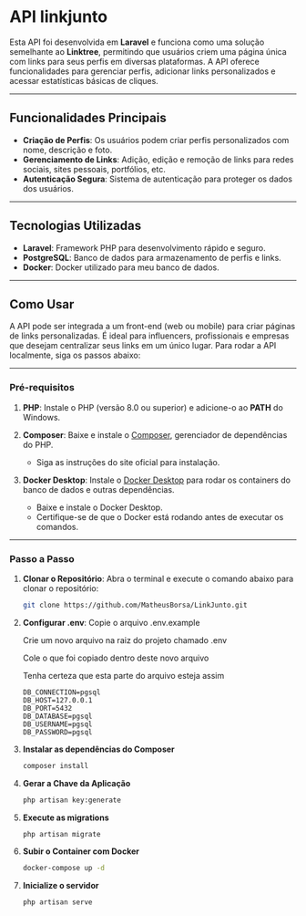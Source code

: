 # API linkjunto

Esta API foi desenvolvida em **Laravel** e funciona como uma solução semelhante ao **Linktree**, permitindo que usuários criem uma página única com links para seus perfis em diversas plataformas. A API oferece funcionalidades para gerenciar perfis, adicionar links personalizados e acessar estatísticas básicas de cliques.

---

## Funcionalidades Principais

- **Criação de Perfis**: Os usuários podem criar perfis personalizados com nome, descrição e foto.
- **Gerenciamento de Links**: Adição, edição e remoção de links para redes sociais, sites pessoais, portfólios, etc.
- **Autenticação Segura**: Sistema de autenticação para proteger os dados dos usuários.

---

## Tecnologias Utilizadas

- **Laravel**: Framework PHP para desenvolvimento rápido e seguro.
- **PostgreSQL**: Banco de dados para armazenamento de perfis e links.
- **Docker**: Docker utilizado para meu banco de dados.

---

## Como Usar

A API pode ser integrada a um front-end (web ou mobile) para criar páginas de links personalizadas. É ideal para influencers, profissionais e empresas que desejam centralizar seus links em um único lugar. Para rodar a API localmente, siga os passos abaixo:

---

### Pré-requisitos

1. **PHP**: Instale o PHP (versão 8.0 ou superior) e adicione-o ao **PATH** do Windows.

2. **Composer**: Baixe e instale o [Composer](https://getcomposer.org/), gerenciador de dependências do PHP.
   - Siga as instruções do site oficial para instalação.

3. **Docker Desktop**: Instale o [Docker Desktop](https://www.docker.com/products/docker-desktop) para rodar os containers do banco de dados e outras dependências.
   - Baixe e instale o Docker Desktop.
   - Certifique-se de que o Docker está rodando antes de executar os comandos.

---

### Passo a Passo

1. **Clonar o Repositório**:
   Abra o terminal e execute o comando abaixo para clonar o repositório:
   ```bash
   git clone https://github.com/MatheusBorsa/LinkJunto.git

2. **Configurar .env**:
    Copie o arquivo .env.example 

    Crie um novo arquivo na raiz do projeto chamado .env

    Cole o que foi copiado dentro deste novo arquivo
    
    Tenha certeza que esta parte do arquivo esteja assim
    ```
    DB_CONNECTION=pgsql
    DB_HOST=127.0.0.1
    DB_PORT=5432
    DB_DATABASE=pgsql
    DB_USERNAME=pgsql
    DB_PASSWORD=pgsql
    ```
3. **Instalar as dependências do Composer**
    ```bash
    composer install
    ```
4. **Gerar a Chave da Aplicação**
    ```bash
    php artisan key:generate
    ```
5. **Execute as migrations**
    ```bash
    php artisan migrate
    ```
6. **Subir o Container com Docker**
    ```bash
    docker-compose up -d
    ```
7. **Inicialize o servidor**
    ```bash
    php artisan serve
    ```
